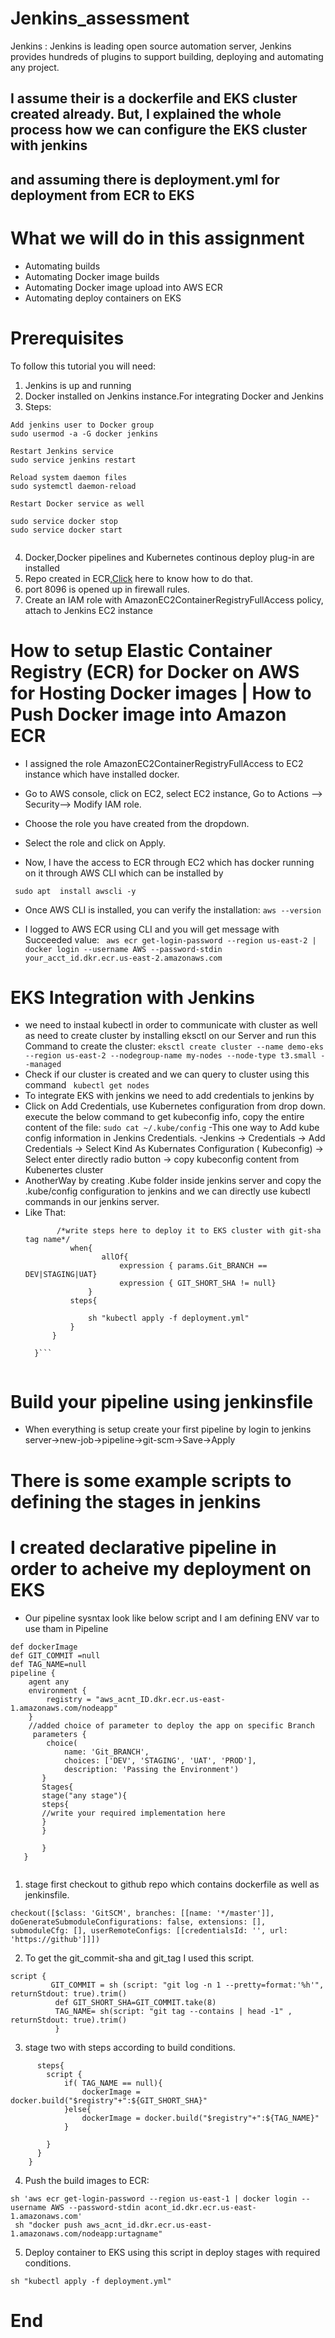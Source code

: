 # Jenkins_assessment

Jenkins : Jenkins is leading open source automation server, Jenkins provides hundreds of plugins to support building, deploying and automating any project.
## I assume their is a dockerfile and EKS cluster created already. But, I explained the whole process how we can configure the EKS cluster with jenkins
## and assuming there is deployment.yml for deployment from ECR to EKS
# What we will do in this assignment
- Automating builds
- Automating Docker image builds
- Automating Docker image upload into AWS ECR
- Automating deploy containers on EKS
# Prerequisites
To follow this tutorial you will need:

1. Jenkins is up and running
2. Docker installed on Jenkins instance.For integrating Docker and Jenkins
3. Steps:
```
Add jenkins user to Docker group
sudo usermod -a -G docker jenkins

Restart Jenkins service
sudo service jenkins restart

Reload system daemon files
sudo systemctl daemon-reload

Restart Docker service as well

sudo service docker stop
sudo service docker start 
 
``` 
4. Docker,Docker pipelines and Kubernetes continous deploy plug-in are installed
5. Repo created in ECR,[Click](https://docs.aws.amazon.com/AmazonECR/latest/userguide/repository-create.html) here to know how to do that.
6. port 8096 is opened up in firewall rules. 
7. Create an IAM role with AmazonEC2ContainerRegistryFullAccess policy, attach to Jenkins EC2 instance
# How to setup Elastic Container Registry (ECR) for Docker on AWS for Hosting Docker images | How to Push Docker image into Amazon ECR
- I assigned the role AmazonEC2ContainerRegistryFullAccess to EC2 instance which have installed docker.

- Go to AWS console, click on EC2, select EC2 instance, Go to Actions --> Security--> Modify IAM role.
- Choose the role you have created from the dropdown.
- Select the role and click on Apply.
- Now, I have the access to ECR through EC2 which has docker running on it through AWS CLI which can be installed by

``` sudo apt  install awscli -y```

- Once AWS CLI is installed, you can verify the installation:
```aws --version```

- I logged to AWS ECR using CLI and you will get message with Succeeded value:
``` aws ecr get-login-password --region us-east-2 | docker login --username AWS --password-stdin your_acct_id.dkr.ecr.us-east-2.amazonaws.com```
# EKS Integration with Jenkins
- we need to instaal kubectl in order to communicate with cluster as well as need to create cluster by installing eksctl on our Server and run this Command to create the cluster:
```eksctl create cluster --name demo-eks --region us-east-2 --nodegroup-name my-nodes --node-type t3.small --managed```
- Check if our cluster is created and we can query to cluster using this command
``` kubectl get nodes```
- To integrate EKS with jenkins we need to add credentials to jenkins by 
- Click on Add Credentials, use Kubernetes configuration from drop down.
execute the below command to get kubeconfig info, copy the entire content of the file:
```sudo cat ~/.kube/config```
-This one way to Add kube config information in Jenkins Credentials.
-Jenkins -> Credentials -> Add Credentials -> Select Kind As Kubernates
Configuration ( Kubeconfig) -> Select enter directly radio button -> copy
kubeconfig content from Kubenertes cluster
- AnotherWay by creating .Kube folder inside jenkins server and copy the .kube/config configuration to jenkins and we can directly use kubectl commands in our jenkins server.
- Like That:
  ```   stage('Deploy'){
         /*write steps here to deploy it to EKS cluster with git-sha tag name*/
            when{
                   allOf{
                       expression { params.Git_BRANCH == DEV|STAGING|UAT} 
                       expression { GIT_SHORT_SHA != null}
                }
            steps{
               
                sh "kubectl apply -f deployment.yml"
            }
        }
   
    }```


# Build your pipeline using jenkinsfile
- When everything is setup create your first pipeline by login to jenkins server->new-job->pipeline->git-scm->Save->Apply
# There is some example scripts to defining the stages in jenkins
# I created declarative pipeline in order to acheive my deployment on EKS
- Our pipeline sysntax look like below script and I am defining ENV var to use tham in Pipeline
```
def dockerImage
def GIT_COMMIT =null
def TAG_NAME=null
pipeline {
    agent any
    environment {
        registry = "aws_acnt_ID.dkr.ecr.us-east-1.amazonaws.com/nodeapp"
    }
    //added choice of parameter to deploy the app on specific Branch
     parameters {
        choice(
            name: 'Git_BRANCH',
            choices: ['DEV', 'STAGING', 'UAT', 'PROD'],
            description: 'Passing the Environment')
       }
       Stages{
       stage("any stage"){
       steps{
       //write your required implementation here
       }
       }
       
       }
   }
   
   ```
1. stage first checkout to github repo which contains dockerfile as well as jenkinsfile.

``` 
checkout([$class: 'GitSCM', branches: [[name: '*/master']], doGenerateSubmoduleConfigurations: false, extensions: [], submoduleCfg: [], userRemoteConfigs: [[credentialsId: '', url: 'https://github']]])
```

2. To get the git_commit-sha and git_tag I used this script.
```
script {
         GIT_COMMIT = sh (script: "git log -n 1 --pretty=format:'%h'", returnStdout: true).trim()
          def GIT_SHORT_SHA=GIT_COMMIT.take(8)
          TAG_NAME= sh(script: "git tag --contains | head -1" , returnStdout: true).trim()
          } 
```
3. stage two with steps according to build conditions. 
``` stage('Building image') {
      steps{
        script {
            if( TAG_NAME == null){
                dockerImage = docker.build("$registry"+":${GIT_SHORT_SHA}"
            }else{
                dockerImage = docker.build("$registry"+":${TAG_NAME}"
            }
            
        }
      }
    } 
 ```
4. Push the build images to ECR:

``` 
sh 'aws ecr get-login-password --region us-east-1 | docker login --username AWS --password-stdin acont_id.dkr.ecr.us-east-1.amazonaws.com'
 sh "docker push aws_acnt_id.dkr.ecr.us-east-1.amazonaws.com/nodeapp:urtagname" 
```
                
5. Deploy container to EKS using this script in deploy stages with required conditions.

``` 
sh "kubectl apply -f deployment.yml" 
```

# End



